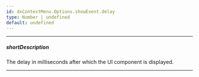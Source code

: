 ```yaml
---
id: dxContextMenu.Options.showEvent.delay
type: Number | undefined
default: undefined
---
```

---
##### shortDescription
The delay in milliseconds after which the UI component is displayed.

---

